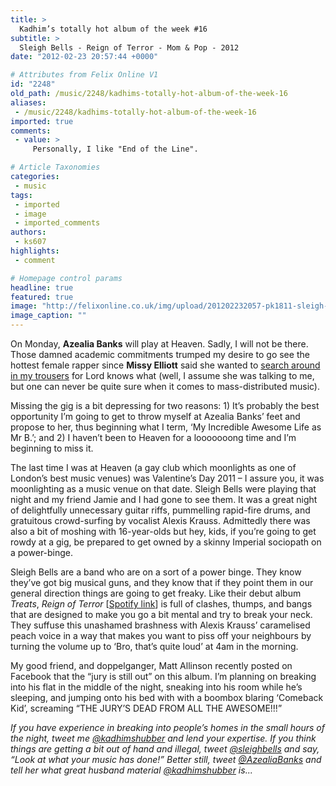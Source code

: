 ```yaml
---
title: >
  Kadhim’s totally hot album of the week #16
subtitle: >
  Sleigh Bells - Reign of Terror - Mom & Pop - 2012
date: "2012-02-23 20:57:44 +0000"

# Attributes from Felix Online V1
id: "2248"
old_path: /music/2248/kadhims-totally-hot-album-of-the-week-16
aliases:
 - /music/2248/kadhims-totally-hot-album-of-the-week-16
imported: true
comments:
 - value: >
     Personally, I like "End of the Line".

# Article Taxonomies
categories:
 - music
tags:
 - imported
 - image
 - imported_comments
authors:
 - ks607
highlights:
 - comment

# Homepage control params
headline: true
featured: true
image: "http://felixonline.co.uk/img/upload/201202232057-pk1811-sleigh-bells-reign-of-terror-1024x925.jpeg"
image_caption: ""
---
```


On Monday, __Azealia Banks__ will play at Heaven. Sadly, I will not be there. Those damned academic commitments trumped my desire to go see the hottest female rapper since __Missy Elliott__ said she wanted to [search around in my trousers](http://www.youtube.com/watch?v=UODX_pYpVxk) for Lord knows what (well, I assume she was talking to me, but one can never be quite sure when it comes to mass-distributed music).

Missing the gig is a bit depressing for two reasons: 1) It’s probably the best opportunity I’m going to get to throw myself at Azealia Banks’ feet and propose to her, thus beginning what I term, ‘My Incredible Awesome Life as Mr B.’; and 2) I haven’t been to Heaven for a looooooong time and I’m beginning to miss it.

The last time I was at Heaven (a gay club which moonlights as one of London’s best music venues) was Valentine’s Day 2011 – I assure you, it was moonlighting as a music venue on that date. Sleigh Bells were playing that night and my friend Jamie and I had gone to see them. It was a great night of delightfully unnecessary guitar riffs, pummelling rapid-fire drums, and gratuitous crowd-surfing by vocalist Alexis Krauss. Admittedly there was also a bit of moshing with 16-year-olds but hey, kids, if you’re going to get rowdy at a gig, be prepared to get owned by a skinny Imperial sociopath on a power-binge.

Sleigh Bells are a band who are on a sort of a power binge. They know they’ve got big musical guns, and they know that if they point them in our general direction things are going to get freaky. Like their debut album _Treats_, _Reign of Terror_ [[Spotify link](http://open.spotify.com/album/1QJsT9ZXcBp9fWpx4cAMIz)] is full of clashes, thumps, and bangs that are designed to make you go a bit mental and try to break your neck. They suffuse this unashamed brashness with Alexis Krauss’ caramelised peach voice in a way that makes you want to piss off your neighbours by turning the volume up to ‘Bro, that’s quite loud’ at 4am in the morning.

My good friend, and doppelganger, Matt Allinson recently posted on Facebook that the “jury is still out” on this album. I’m planning on breaking into his flat in the middle of the night, sneaking into his room while he’s sleeping, and jumping onto his bed with with a boombox blaring ‘Comeback Kid’, screaming “THE JURY’S DEAD FROM ALL THE AWESOME!!!”

_If you have experience in breaking into people’s homes in the small hours of the night, tweet me [@kadhimshubber](http://twitter.com/#!/kadhimshubber) and lend your expertise. If you think things are getting a bit out of hand and illegal, tweet [@sleighbells](http://twitter.com/#!/sleighbells) and say, “Look at what your music has done!” Better still, tweet [@AzealiaBanks](http://twitter.com/#!/AzealiaBanks) and tell her what great husband material [@kadhimshubber](http://twitter.com/#!/kadhimshubber) is..._
